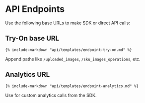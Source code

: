 # API Endpoints

Use the following base URLs to make SDK or direct API calls:

## Try-On base URL
```
{% include-markdown "api/templates/endpoint-try-on.md" %}
```

Append paths like `/uploaded_images`, `/sku_images_operations`, etc.

## Analytics URL
```
{% include-markdown "api/templates/endpoint-analytics.md" %}
```

Use for custom analytics calls from the SDK.
